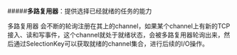 

#####**多路复用器**：提供选择已经就绪的任务的能力

多路复用器 会不断的轮询注册在其上的channel，如果某个channel上有新的TCP接入、读和写事件，这个channel就处于就绪状态，会被多路复用器轮询出来，然后通过SelectionKey可以获取就绪的channel集合，进行后续的I/O操作。

